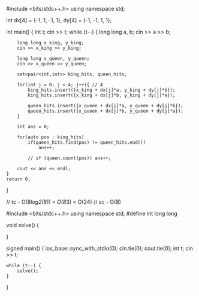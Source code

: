 #include <bits/stdc++.h>
using namespace std;

int dx[4] = {-1, 1, -1, 1}, dy[4] = {-1, -1, 1, 1};

int main()
{
    int t;
    cin >> t;
    while (t--)
    {
        long long a, b;
        cin >> a >> b;
        
        long long x_king, y_king;
        cin >> x_king >> y_king;
        
        long long x_queen, y_queen;
        cin >> x_queen >> y_queen;
 
        set<pair<int,int>> king_hits, queen_hits;

        for(int j = 0; j < 4; j++){ // 4
            king_hits.insert({x_king + dx[j]*a, y_king + dy[j]*b});  
            king_hits.insert({x_king + dx[j]*b, y_king + dy[j]*a});

            queen_hits.insert({x_queen + dx[j]*a, y_queen + dy[j]*b});
            queen_hits.insert({x_queen + dx[j]*b, y_queen + dy[j]*a});
        }

        int ans = 0; 
        
        for(auto pos : king_hits)  
            if(queen_hits.find(pos) != queen_hits.end()) 
                ans++;
            
            // if (queen.count(pos)) ans++;
        
        cout << ans << endl;
    }
    return 0;
}

// tc - O(8*log2(8)) = O(8*3) = O(24)
// sc - O(8)





#include <bits/stdc++.h>
using namespace std;
#define int long long

void solve() {
    
}

signed main() {
    ios_base::sync_with_stdio(0);
    cin.tie(0); cout.tie(0);
    int t;
    cin >> t;

    while (t--) {
        solve();
    }
}
